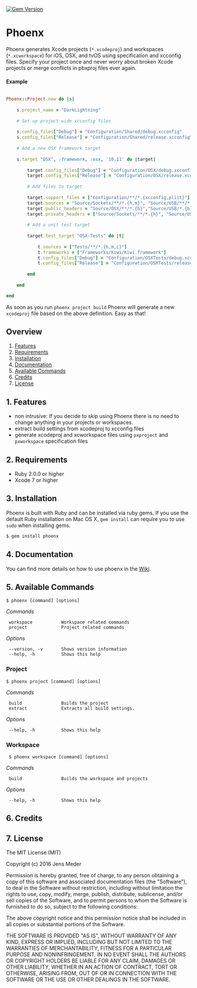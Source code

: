 [![Gem Version](https://badge.fury.io/rb/phoenx.svg)](https://badge.fury.io/rb/phoenx)

# Phoenx

Phoenx generates Xcode projects (`*.xcodeproj`) and workspaces (`*.xcworkspace`) for iOS, OSX, and tvOS using specification and xcconfig files. Specify your project once and never worry about broken Xcode projects or merge conflicts in pbxproj files ever again. 

#### Example

```ruby

Phoenx::Project.new do |s|
		
	s.project_name = "DarkLightning"
	
	# Set up project wide xcconfig files
	
	s.config_files["Debug"] = "Configuration/Shared/debug.xcconfig"
	s.config_files["Release"] = "Configuration/Shared/release.xcconfig"
	
	# Add a new OSX framework target
	
	s.target "OSX", :framework, :osx, '10.11' do |target|
	
		target.config_files["Debug"] = "Configuration/OSX/debug.xcconfig"
		target.config_files["Release"] = "Configuration/OSX/release.xcconfig"
		
		# Add files to target
		
		target.support_files = ["Configuration/**/*.{xcconfig,plist}"]
		target.sources = "Source/Sockets/**/*.{h,m}", "Source/USB/**/*.{h,m,c}","Source/PacketProtocol/**/*.{h,m}", "Source/Internal/**/*.{h,m}"
		target.public_headers = "Source/OSX/**/*.{h}","Source/USB/*.{h}","Source/PacketProtocol/**/*.{h}","Source/USB/Connections/**/*.{h}"
		target.private_headers = ["Source/Sockets/**/*.{h}", "Source/USB/USBMux/**/*.{h}"]
		
		# Add a unit test target
		
		target.test_target "OSX-Tests" do |t|
		
			t.sources = ["Tests/**/*.{h,m,c}"]
			t.frameworks = ["Frameworks/Kiwi/Kiwi.framework"]
			t.config_files["Debug"] = "Configuration/OSXTests/debug.xcconfig"
			t.config_files["Release"] = "Configuration/OSXTests/release.xcconfig"
		
		end
	
	end

end

```

As soon as you run `phoenx project build` Phoenx will generate a new `xcodeproj` file based on the above definition. Easy as that!

## Overview

1. [Features](README.md#1-features)
2. [Requirements](README.md#2-requirements)
3. [Installation](README.md#3-installation)
4. [Documentation](README.md#4-documentation)
5. [Available Commands](README.md#5-available-commands)
6. [Credits](README.md#6-credits)
7. [License](README.md#7-license)

## 1. Features

* non intrusive: If you decide to skip using Phoenx there is no need to change anything in your projects or workspaces. 
* extract build settings from xcodeproj to xcconfig files
* generate xcodeproj and xcworkspace files using `pxproject` and `pxworkspace` specification files

## 2. Requirements

* Ruby 2.0.0 or higher
* Xcode 7 or higher

## 3. Installation

Phoenx is built with Ruby and can be installed via ruby gems. If you use the default Ruby installation on Mac OS X, `gem install` can require you to use `sudo` when installing gems. 

```ruby
$ gem install phoenx
```

## 4. Documentation

You can find more details on how to use phoenx in the [Wiki](https://github.com/jensmeder/Phoenx/wiki).

## 5. Available Commands

```
$ phoenx [command] [options]
```

*Commands*

     workspace           Workspace related commands
     project             Project related commands

*Options*

     --version, -v       Shows version information
     --help, -h          Shows this help

### Project

```
$ phoenx project [command] [options]
```

*Commands*

     build               Builds the project
     extract             Extracts all build settings.
     
*Options*

     --help, -h          Shows this help

### Workspace

     $ phoenx workspace [command] [options]

*Commands*

     build               Builds the workspace and projects
     
*Options*

     --help, -h          Shows this help

## 6. Credits

## 7. License

The MIT License (MIT)

Copyright (c) 2016 Jens Meder

Permission is hereby granted, free of charge, to any person obtaining a copy
of this software and associated documentation files (the "Software"), to deal
in the Software without restriction, including without limitation the rights
to use, copy, modify, merge, publish, distribute, sublicense, and/or sell
copies of the Software, and to permit persons to whom the Software is
furnished to do so, subject to the following conditions:

The above copyright notice and this permission notice shall be included in all
copies or substantial portions of the Software.

THE SOFTWARE IS PROVIDED "AS IS", WITHOUT WARRANTY OF ANY KIND, EXPRESS OR
IMPLIED, INCLUDING BUT NOT LIMITED TO THE WARRANTIES OF MERCHANTABILITY,
FITNESS FOR A PARTICULAR PURPOSE AND NONINFRINGEMENT. IN NO EVENT SHALL THE
AUTHORS OR COPYRIGHT HOLDERS BE LIABLE FOR ANY CLAIM, DAMAGES OR OTHER
LIABILITY, WHETHER IN AN ACTION OF CONTRACT, TORT OR OTHERWISE, ARISING FROM,
OUT OF OR IN CONNECTION WITH THE SOFTWARE OR THE USE OR OTHER DEALINGS IN THE
SOFTWARE.
